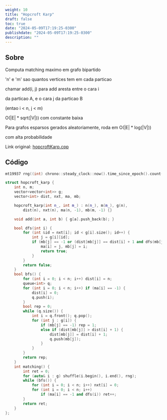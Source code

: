 ```yaml
---
weight: 10
title: "Hopcroft Karp"
draft: false
toc: true
date: "2024-05-09T17:19:25-0300"
publishdate: "2024-05-09T17:19:25-0300"
description: ""
---
```


## Sobre
 Computa matching maximo em grafo bipartido

 'n' e 'm' sao quantos vertices tem em cada particao

 chamar add(i, j) para add aresta entre o cara i

 da particao A, e o cara j da particao B

 (entao i < n, j < m)



 O(|E| * sqrt(|V|)) com constante baixa

 Para grafos esparsos gerados aleatoriamente, roda em O(|E| * log(|V|))

 com alta probabilidade



Link original: [hopcroftKarp.cpp](https://github.com/brunomaletta/Biblioteca/tree/master/Codigo/Grafos/hopcroftKarp.cpp)

## Código
```cpp
mt19937 rng((int) chrono::steady_clock::now().time_since_epoch().count());

struct hopcroft_karp {
	int n, m;
	vector<vector<int>> g;
	vector<int> dist, nxt, ma, mb;

	hopcroft_karp(int n_, int m_) : n(n_), m(m_), g(n),
		dist(n), nxt(n), ma(n, -1), mb(m, -1) {}

	void add(int a, int b) { g[a].push_back(b); }

	bool dfs(int i) {
		for (int &id = nxt[i]; id < g[i].size(); id++) {
			int j = g[i][id];
			if (mb[j] == -1 or (dist[mb[j]] == dist[i] + 1 and dfs(mb[j]))) {
				ma[i] = j, mb[j] = i;
				return true;
			}
		}
		return false;
	}
	bool bfs() {
		for (int i = 0; i < n; i++) dist[i] = n;
		queue<int> q;
		for (int i = 0; i < n; i++) if (ma[i] == -1) {
			dist[i] = 0;
			q.push(i);
		}
		bool rep = 0;
		while (q.size()) {
			int i = q.front(); q.pop();
			for (int j : g[i]) {
				if (mb[j] == -1) rep = 1;
				else if (dist[mb[j]] > dist[i] + 1) {
					dist[mb[j]] = dist[i] + 1;
					q.push(mb[j]);
				}
			}
		}
		return rep;
	}
	int matching() {
		int ret = 0;
		for (auto& i : g) shuffle(i.begin(), i.end(), rng);
		while (bfs()) {
			for (int i = 0; i < n; i++) nxt[i] = 0;
			for (int i = 0; i < n; i++)
				if (ma[i] == -1 and dfs(i)) ret++;
		}
		return ret;
	}
};
```
